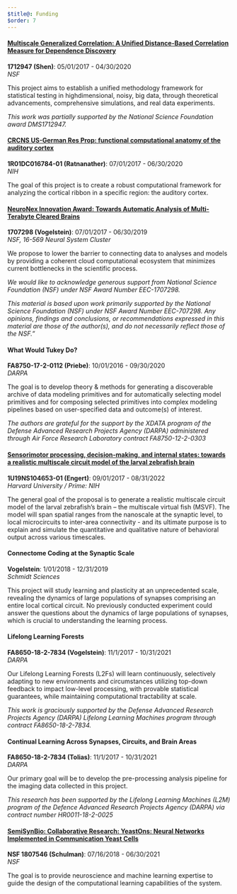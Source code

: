 ```yaml
---
$title@: Funding
$order: 7
---
```


#### [Multiscale Generalized Correlation: A Unified Distance-Based Correlation Measure for Dependence Discovery](http://grantome.com/grant/NSF/DMS-1921310)

**1712947 (Shen)**: 05/01/2017 - 04/30/2020  
_NSF_

This project aims to establish a unified methodology framework for statistical testing in highdimensional, noisy, big data, through theoretical advancements, comprehensive simulations, and real
data experiments.

_This work was partially supported by the National Science Foundation award DMS1712947._

#### [CRCNS US-German Res Prop: functional computational anatomy of the auditory cortex](http://grantome.com/grant/NIH/R01-DC016784-02)

**1R01DC016784-01 (Ratnanather)**: 07/01/2017 - 06/30/2020  
_NIH_

The goal of this project is to create a robust computational framework for analyzing the cortical ribbon
in a specific region: the auditory cortex.

#### [NeuroNex Innovation Award: Towards Automatic Analysis of Multi-Terabyte Cleared Brains](https://www.nsf.gov/awardsearch/showAward?AWD_ID=1707298)

**1707298 (Vogelstein)**: 07/01/2017 - 06/30/2019  
_NSF, 16-569 Neural System Cluster_

We propose to lower the barrier to connecting data to analyses and models by providing a coherent
cloud computational ecosystem that minimizes current bottlenecks in the scientific process.

_We would like to acknowledge generous support from National Science
Foundation (NSF) under NSF Award Number EEC-1707298._

_This material is based upon work primarily supported by the National Science Foundation (NSF) under NSF Award Number EEC-707298. Any opinions, findings and conclusions, or recommendations expressed in this material are those of the author(s), and do not necessarily reflect those of the NSF.”_

#### What Would Tukey Do?

**FA8750-17-2-0112 (Priebe)**: 10/01/2016 - 09/30/2020  
_DARPA_

The goal is to develop theory & methods for generating a discoverable archive of data modeling
primitives and for automatically selecting model primitives and for composing selected primitives into
complex modeling pipelines based on user-specified data and outcome(s) of interest.

_The authors are grateful for the support by the XDATA program of the Defense Advanced Research Projects Agency (DARPA) administered through Air Force Research Laboratory contract FA8750-12-2-0303_

#### [Sensorimotor processing, decision-making, and internal states: towards a realistic multiscale circuit model of the larval zebrafish brain](http://grantome.com/grant/NIH/U19-NS104653-02)

**1U19NS104653-01 (Engert)**: 09/01/2017 - 08/31/2022  
_Harvard University / Prime: NIH_

The general goal of the proposal is to generate a realistic multiscale circuit model of the larval
zebrafish’s brain – the multiscale virtual fish (MSVF). The model will span spatial ranges from the
nanoscale at the synaptic level, to local microcircuits to inter-area connectivity - and its ultimate
purpose is to explain and simulate the quantitative and qualitative nature of behavioral output across
various timescales.

#### Connectome Coding at the Synaptic Scale

**Vogelstein**: 1/01/2018 - 12/31/2019  
_Schmidt Sciences_

This project will study learning and plasticity at an unprecedented scale, revealing the dynamics of
large populations of synapses comprising an entire local cortical circuit. No previously conducted
experiment could answer the questions about the dynamics of large populations of synapses, which
is crucial to understanding the learning process.

#### Lifelong Learning Forests

**FA8650-18-2-7834 (Vogelstein)**: 11/1/2017 - 10/31/2021  
_DARPA_

Our Lifelong Learning Forests (L2Fs) will learn continuously, selectively adapting to new
environments and circumstances utilizing top-down feedback to impact low-level processing, with
provable statistical guarantees, while maintaining computational tractability at scale.

_This work is graciously supported by the Defense Advanced Research Projects Agency (DARPA) Lifelong Learning Machines program through contract FA8650-18-2-7834._

#### Continual Learning Across Synapses, Circuits, and Brain Areas

**FA8650-18-2-7834 (Tolias)**: 11/1/2017 - 10/31/2021  
_DARPA_

Our primary goal will be to develop the pre-processing analysis pipeline for the imaging data collected
in this project.

_This research has been supported by the Lifelong Learning Machines (L2M) program of the Defence Advanced Research Projects Agency (DARPA) via contract number HR0011-18-2-0025_

#### [SemiSynBio: Collaborative Research: YeastOns: Neural Networks Implemented in Communication Yeast Cells](http://grantome.com/grant/NSF/MCB-1807546)

**NSF 1807546 (Schulman)**: 07/16/2018 - 06/30/2021  
_NSF_

The goal is to provide neuroscience and machine learning expertise to guide the design of the computational
learning capabilities of the system.
